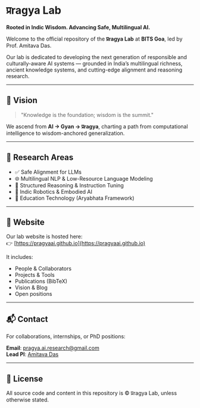 # प्रragya Lab

**Rooted in Indic Wisdom. Advancing Safe, Multilingual AI.**

Welcome to the official repository of the **प्रragya Lab** at **BITS Goa**, led by Prof. Amitava Das.

Our lab is dedicated to developing the next generation of responsible and culturally-aware AI systems — grounded in India’s multilingual richness, ancient knowledge systems, and cutting-edge alignment and reasoning research.

---

## 🌱 Vision

> "Knowledge is the foundation; wisdom is the summit."

We ascend from **AI → Gyan → प्रragya**, charting a path from computational intelligence to wisdom-anchored generalization.

---

## 🔬 Research Areas

- ✅ Safe Alignment for LLMs
- 🌐 Multilingual NLP & Low-Resource Language Modeling
- 🧠 Structured Reasoning & Instruction Tuning
- 🤖 Indic Robotics & Embodied AI
- 🧮 Education Technology (Aryabhata Framework)

---

## 📂 Website

Our lab website is hosted here:  
👉 [https://pragyaai.github.io](https://pragyaai.github.io)

It includes:
- People & Collaborators
- Projects & Tools
- Publications (BibTeX)
- Vision & Blog
- Open positions

---

## 📬 Contact

For collaborations, internships, or PhD positions:

**Email**: pragya.ai.research@gmail.com  
**Lead PI**: [Amitava Das](https://amitavadas.in)

---

## 📜 License

All source code and content in this repository is © प्रragya Lab, unless otherwise stated.


